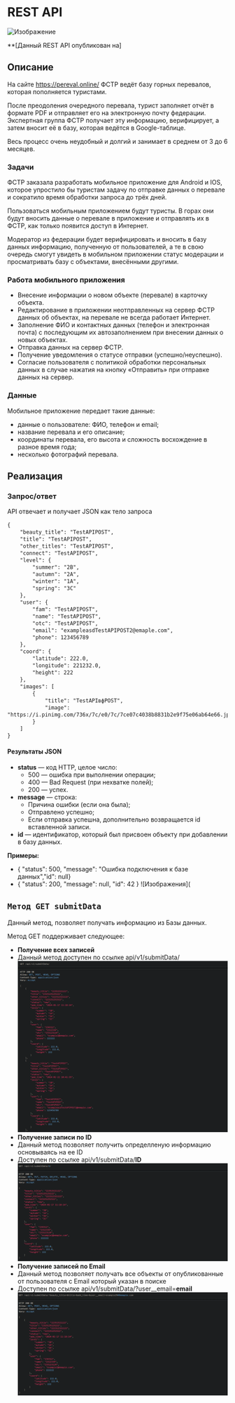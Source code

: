 # REST API
![Изображение](https://sun1-85.userapi.com/h-4yU_2Q3pRdfmsnjYJEYTTC2L3ZV9BGqdz6rw/VQMnoWvzX5k.jpg)


**[Данный REST API опубликован на]
## Описание
На сайте https://pereval.online/ ФСТР ведёт базу горных перевалов, которая пополняется туристами.

После преодоления очередного перевала, турист заполняет отчёт в формате PDF и отправляет его на электронную почту федерации. Экспертная группа ФСТР получает эту информацию, верифицирует, а затем вносит её в базу, которая ведётся в Google-таблице.

Весь процесс очень неудобный и долгий и занимает в среднем от 3 до 6 месяцев.
### Задачи 
ФСТР заказала разработать мобильное приложение для Android и IOS, которое упростило бы туристам задачу по отправке данных о перевале и сократило время обработки запроса до трёх дней.

Пользоваться мобильным приложением будут туристы. В горах они будут вносить данные о перевале в приложение и отправлять их в ФСТР, как только появится доступ в Интернет.

Модератор из федерации будет верифицировать и вносить в базу данных информацию, полученную от пользователей, а те в свою очередь смогут увидеть в мобильном приложении статус модерации и просматривать базу с объектами, внесёнными другими.

### Работа мобильного приложения

- Внесение информации о новом объекте (перевале) в карточку объекта.
- Редактирование в приложении неотправленных на сервер ФСТР данных об объектах, 
на перевале не всегда работает Интернет.
- Заполнение ФИО и контактных данных (телефон и электронная почта) с последующим 
их автозаполнением при внесении данных о новых объектах.
- Отправка данных на сервер ФСТР.
- Получение уведомления о статусе отправки (успешно/неуспешно).
- Согласие пользователя с политикой обработки персональных данных в случае 
нажатия на кнопку «Отправить» при отправке данных на сервер.

### Данные
Мобильное приложение передает такие данные:
- данные о пользователе: ФИО, телефон и email;
- название перевала и его описание;
- координаты перевала, его высота и сложность восхождение в разное время года;
- несколько фотографий перевала.

## Реализация

### Запрос/ответ
API отвечает и получает JSON как тело запроса
```
{
    "beauty_title": "TestAPIPOST",
    "title": "TestAPIPOST",
    "other_titles": "TestAPIPOST",
    "connect": "TestAPIPOST",
    "level": {
        "summer": "2B",
        "autumn": "2A",
        "winter": "1A",
        "spring": "3C"
    },
    "user": {
        "fam": "TestAPIPOST",
        "name": "TestAPIPOST",
        "otc": "TestAPIPOST",
        "email": "exampleasdTestAPIPOST2@emaple.com",
        "phone": 123456789
    },
    "coord": {
        "latitude": 222.0,
        "longitude": 221232.0,
        "height": 222
    },
    "images": [
        {
            "title": "TestAPIвфPOST",
            "image": "https://i.pinimg.com/736x/7c/e0/7c/7ce07c4038b8831b2e9f75e06ab64e66.jpg"
        }
    ]
}
```
#### Результаты JSON 

 - **status** — код HTTP, целое число:
   - 500 — ошибка при выполнении операции;
   - 400 — Bad Request (при нехватке полей);
   - 200 — успех.
 - **message** — строка:
   - Причина ошибки (если она была);
   - Отправлено успешно;
   - Если отправка успешна, дополнительно возвращается id вставленной записи.
 - **id** — идентификатор, который был присвоен объекту при добавлении в базу данных.

**Примеры:**
 - { "status": 500, "message": "Ошибка подключения к базе данных","id": null}
 - { "status": 200, "message": null, "id": 42 }
![Изображения](

## ```Метод GET submitData```
Данный метод, позволяет получать информацию из Базы данных.

Метод GET поддерживает следующее:
- **Получение всех записей**
- Данный метод доступен по ссылке api/v1/submitData/
![Изображение](https://raw.githubusercontent.com/WinerTy/Sprint_week_1/main/readme_img/method_GET_all.png)
- **Получение записи по ID**
- Данный метод позволяет получить определленую информацию основываясь на ее ID
- Доступен по ссылке api/v1/submitData/**ID**
![Изображение](https://raw.githubusercontent.com/WinerTy/Sprint_week_1/main/readme_img/method_get_id_submitData.png)
- **Получение записей по Email**
- Данный метод позволяет получать все объекты от опубликованные от пользователя с Email который указан в поиске
- Доступен по ссылке api/v1/submitData/?user__email=**email**
![Изображение](https://raw.githubusercontent.com/WinerTy/Sprint_week_1/main/readme_img/method_get_email_submitData.png)




